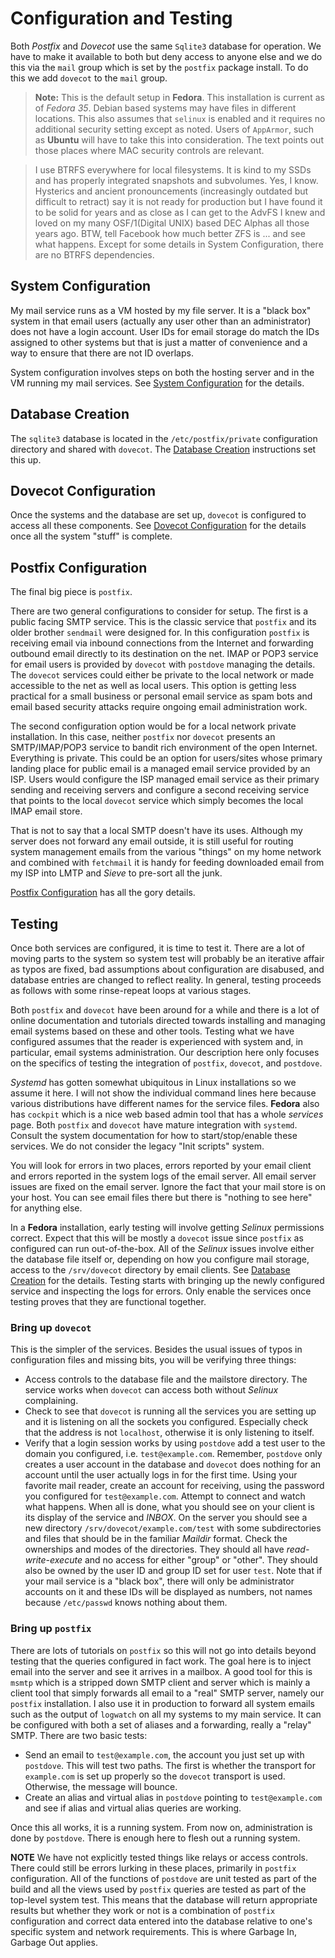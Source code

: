 # Configuration and Testing
Both *Postfix* and *Dovecot* use the same `Sqlite3` database for operation.
We have to make it available to both but deny access to anyone else and we
do this via the `mail` group which is set by the `postfix` package install.
To do this we add `dovecot` to the `mail` group.

> **Note:** This is the default setup in **Fedora**. This installation is current as of *Fedora 35*.
Debian based systems may have files in different locations.
This also assumes that `selinux` is enabled and it requires no additional security setting except as noted.
Users of `AppArmor`, such as **Ubuntu** will have to take this into consideration.
The text points out those places where MAC security controls are relevant.

>  I use BTRFS everywhere for local filesystems. It is kind to my SSDs and has properly integrated snapshots and subvolumes.
Yes, I know. Hysterics and ancient pronouncements (increasingly outdated but difficult to retract) say it is not ready for production
but I have found it to be solid for years and as close as I can get to the AdvFS I knew and loved on my many
OSF/1(Digital UNIX) based DEC Alphas all those years ago. BTW, tell Facebook how much better ZFS is ... and
see what happens. Except for some details in System Configuration, there are no BTRFS dependencies.

## System Configuration
My mail service runs as a VM hosted by my file server.
It is a "black box" system in that email users (actually any user other than an
administrator) does not have a login account.
User IDs for email storage do match the IDs assigned to other systems but that
is just a matter of convenience and a way to ensure that there are not ID overlaps.

System configuration involves steps on both the hosting server and
in the VM running my mail services. See [System Configuration](system_configuration.md) for the details.

## Database Creation
The `sqlite3` database is located in the `/etc/postfix/private` configuration directory and shared with `dovecot`.
The [Database Creation](database_setup.md) instructions set this up.

## Dovecot Configuration
Once the systems and the database are set up, `dovecot` is configured to access all these components.
See [Dovecot Configuration](dovecot_configuration.md) for the details once all the system "stuff" is complete.

## Postfix Configuration
The final big piece is `postfix`.

There are two general configurations to consider for setup.
The first is a public facing SMTP service.
This is the classic service that `postfix` and its older brother `sendmail`
were designed for.
In this configuration `postfix` is receiving email via inbound connections from the Internet
and forwarding outbound email directly to its destination on the net.
IMAP or POP3 service for email users is provided by `dovecot` with `postdove`
managing the details.
The `dovecot` services could either be private to the local network or made
accessible to the net as well as local users.
This option is getting less practical for a small business or personal email
service as spam bots and email based security attacks require ongoing
email administration work.

The second configuration option would be for a local network private installation.
In this case, neither `postfix` nor `dovecot` presents an SMTP/IMAP/POP3
service to bandit rich environment of the open Internet. Everything is private.
This could be an option for users/sites whose primary landing place for public
email is a managed email service provided by an ISP.
Users would configure the ISP managed email service as their primary
sending and receiving servers and configure a second receiving service that
points to the local `dovecot` service which simply becomes the
local IMAP email store.

That is not to say that a local SMTP doesn't have its uses. Although my server does not forward any email outside, it is
still useful for routing system management emails from the various "things" on my home network and combined with `fetchmail`
it is handy for feeding downloaded email from my ISP into LMTP and *Sieve* to pre-sort all the junk.

[Postfix Configuration](postfix_configuration.md) has all the gory details.

## Testing
Once both services are configured, it is time to test it.
There are a lot of moving parts to the system so system test will probably be
an iterative affair as typos are fixed, bad assumptions about configuration are disabused, and
database entries are changed to reflect reality.
In general, testing proceeds as follows with some rinse-repeat loops at various stages.

Both `postfix` and `dovecot` have been around for a while and there is a lot of online
documentation and tutorials directed towards installing and managing email systems based
on these and other tools.
Testing what we have configured assumes that the reader is experienced with system
and, in particular, email systems administration.
Our description here only focuses on the specifics of testing the integration of
`postfix`, `dovecot`, and `postdove`.

*Systemd* has gotten somewhat ubiquitous in Linux installations so we assume it here.
I will not show the individual command lines here because various distributions have
different names for the service files. **Fedora** also has `cockpit` which is a nice
web based admin tool that has a whole *services* page.
Both `postfix` and `dovecot` have mature integration with `systemd`.
Consult the system documentation for how to start/stop/enable these services.
We do not consider the legacy "Init scripts" system.

You will look for errors in two places, errors reported by your email client and errors
reported in the system logs of the email server.
All email server issues are fixed on the email server.
Ignore the fact that your mail store is on your host. You can see email files there but there
is "nothing to see here" for anything else.

In a **Fedora** installation, early testing will involve getting *Selinux* permissions correct.
Expect that this will be mostly a `dovecot` issue since `postfix` as configured can run
out-of-the-box.
All of the *Selinux* issues involve either the database file itself or, depending on how
you configure mail storage, access to the `/srv/dovecot` directory by email clients.
See [Database Creation](database_setup.md) for the details.
Testing starts with bringing up the newly configured service and inspecting the logs for errors.
Only enable the services once testing proves that they are functional together.

### Bring up `dovecot` 
This is the simpler of the services.
Besides the usual issues of typos in configuration files and missing bits,
you will be verifying three things:
* Access controls to the database file and the mailstore directory.
The service works when `dovecot` can access both without *Selinux* complaining.
* Check to see that `dovecot` is running all the services you are setting up
and it is listening on all the sockets you configured.
Especially check that the address is not `localhost`, otherwise it is only listening
to itself.
* Verify that a login session works by using `postdove` add a test user to the domain you configured,
i.e. `test@example.com`.
Remember, `postdove` only creates a user account in the database and
`dovecot` does nothing for an account until the user actually logs in for the first time.
Using your favorite mail reader, create an account for receiving,
using the password you configured for `test@example.com`.
Attempt to connect and watch what happens.
When all is done, what you should see on your client is its display of the service and *INBOX*.
On the server you should see a new directory `/srv/dovecot/example.com/test` with
some subdirectories and files that should be in the familiar *Maildir* format.
Check the ownerships and modes of the directories.
They should all have *read-write-execute* and no access for either "group" or "other".
They should also be owned by the user ID and group ID set for user `test`.
Note that if your mail service is a "black box", there will only be administrator accounts on it
and these IDs will be displayed as numbers, not names because `/etc/passwd` knows
nothing about them.

### Bring up `postfix`
There are lots of tutorials on `postfix` so this will not go into details beyond testing that
the queries configured in fact work.
The goal here is to inject email into the server and see it arrives in a mailbox.
A good tool for this is `msmtp` which is a stripped down SMTP client and server which is mainly
a client tool that simply forwards all email to a "real" SMTP server, namely our `postfix`
installation.
I also use it in production to forward all system emails such as the output of `logwatch` on
all my systems to my main service.
It can be configured with both a set of aliases and a forwarding, really a "relay" SMTP.
There are two basic tests:
* Send an email to `test@example.com`, the account you just set up with `postdove`.
This will test two paths. The first is whether the transport for `example.com` is set up
properly so the `dovecot` transport is used.
Otherwise, the message will bounce.
* Create an alias and virtual alias in `postdove` pointing to `test@example.com` and see
if alias and virtual alias queries are working.

Once this all works, it is a running system.
From now on, administration is done by `postdove`.
There is enough here to flesh out a running system.

**NOTE** We have not explicitly tested things like relays or access controls.
There could still be errors lurking in these places, primarily in `postfix`
configuration.
All of the functions of `postdove` are unit tested as part of the build and all
the views used by `postfix` queries are tested as part of the top-level
system test.
This means that the database will return appropriate results but
whether they work or not is a combination of `postfix` configuration and
correct data entered into the database relative to one's specific system
and network requirements. This is where Garbage In, Garbage Out applies.

